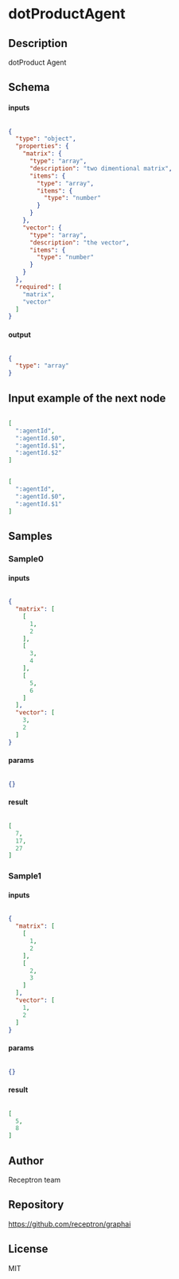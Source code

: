 # dotProductAgent

## Description

dotProduct Agent

## Schema

#### inputs

```json

{
  "type": "object",
  "properties": {
    "matrix": {
      "type": "array",
      "description": "two dimentional matrix",
      "items": {
        "type": "array",
        "items": {
          "type": "number"
        }
      }
    },
    "vector": {
      "type": "array",
      "description": "the vector",
      "items": {
        "type": "number"
      }
    }
  },
  "required": [
    "matrix",
    "vector"
  ]
}

````

#### output

```json

{
  "type": "array"
}

````

## Input example of the next node

```json

[
  ":agentId",
  ":agentId.$0",
  ":agentId.$1",
  ":agentId.$2"
]

````
```json

[
  ":agentId",
  ":agentId.$0",
  ":agentId.$1"
]

````

## Samples

### Sample0

#### inputs

```json

{
  "matrix": [
    [
      1,
      2
    ],
    [
      3,
      4
    ],
    [
      5,
      6
    ]
  ],
  "vector": [
    3,
    2
  ]
}

````

#### params

```json

{}

````

#### result

```json

[
  7,
  17,
  27
]

````
### Sample1

#### inputs

```json

{
  "matrix": [
    [
      1,
      2
    ],
    [
      2,
      3
    ]
  ],
  "vector": [
    1,
    2
  ]
}

````

#### params

```json

{}

````

#### result

```json

[
  5,
  8
]

````

## Author

Receptron team

## Repository

https://github.com/receptron/graphai

## License

MIT

